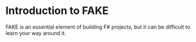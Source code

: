 # Introduction to FAKE

FAKE is an essential element of building F# projects, but it can be difficult to
learn your way around it. 
